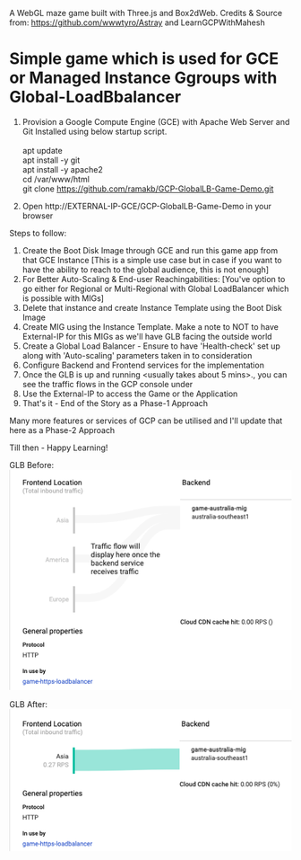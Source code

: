 A WebGL maze game built with Three.js and Box2dWeb. 
Credits & Source from: https://github.com/wwwtyro/Astray and LearnGCPWithMahesh

# Simple game which is used for GCE or Managed Instance Ggroups with Global-LoadBbalancer

1. Provision a Google Compute Engine (GCE) with Apache Web Server and Git Installed using below startup script. <br/><br/>
apt update <br/>
apt install -y git <br/>
apt install -y apache2 <br/>
cd /var/www/html <br/>
git clone https://github.com/ramakb/GCP-GlobalLB-Game-Demo.git <br/>

2. Open http://EXTERNAL-IP-GCE/GCP-GlobalLB-Game-Demo in your browser

Steps to follow:

1. Create the Boot Disk Image through GCE and run this game app from that GCE Instance [This is a simple use case but in case if you want to have the ability to reach to the global audience, this is not enough] <br/>
2. For Better Auto-Scaling & End-user Reachingabilities: [You've option to go either for Regional or Multi-Regional with Global LoadBalancer which is possible with MIGs] <br/>
3. Delete that instance and create Instance Template using the Boot Disk Image <br/>
4. Create MIG <Managed Instance Group> using the Instance Template. Make a note to NOT to have External-IP for this MIGs as we'll have GLB facing the outside world <br/>
5. Create a Global Load Balancer <HTTPS> - Ensure to have 'Health-check' set up along with 'Auto-scaling' parameters taken in to consideration <br/>
6. Configure Backend and Frontend services for the implementation <br/>
7. Once the GLB is up and running <usually takes about 5 mins>., you can see the traffic flows in the GCP console under <br/>
8. Use the External-IP to access the Game or the Application
9. That's it - End of the Story as a Phase-1 Approach

Many more features or services of GCP can be utilised and I'll update that here as a Phase-2 Approach

Till then - Happy Learning!

GLB Before:
![GLB Before](https://github.com/ramakb/GCP-GlobalLB-Game-Demo/blob/main/Before.png)

GLB After:
![GLB After](https://github.com/ramakb/GCP-GlobalLB-Game-Demo/blob/main/After.png)
